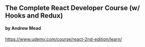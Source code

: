 ##  The Complete React Developer Course (w/ Hooks and Redux)
#### by Andrew Mead
https://www.udemy.com/course/react-2nd-edition/learn/